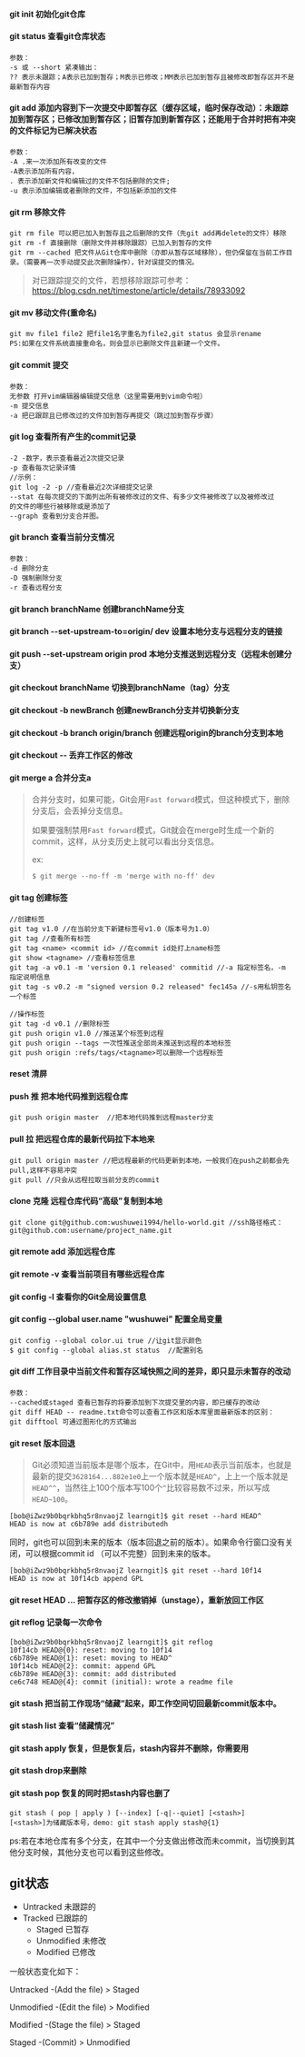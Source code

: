 #### git init 初始化git仓库
#### git status 查看git仓库状态
    参数：
    -s 或 --short 紧凑输出：
    ?? 表示未跟踪；A表示已加到暂存；M表示已修改；MM表示已加到暂存且被修改即暂存区并不是最新暂存内容
#### git add 添加内容到下一次提交中即暂存区（缓存区域，临时保存改动）：未跟踪加到暂存区；已修改加到暂存区；旧暂存加到新暂存区；还能用于合并时把有冲突的文件标记为已解决状态
    参数：
    -A .来一次添加所有改变的文件
    -A表示添加所有内容， 
    . 表示添加新文件和编辑过的文件不包括删除的文件; 
    -u 表示添加编辑或者删除的文件，不包括新添加的文件
#### git rm 移除文件

```
git rm file 可以把已加入到暂存且之后删除的文件（先git add再delete的文件）移除
git rm -f 直接删除（删除文件并移除跟踪）已加入到暂存的文件
git rm --cached 把文件从Git仓库中删除（亦即从暂存区域移除），但仍保留在当前工作目录。（需要再一次手动提交此次删除操作），针对误提交的情况。
```

> 对已跟踪提交的文件，若想移除跟踪可参考：<https://blog.csdn.net/timestone/article/details/78933092>

####  git mv 移动文件(重命名)
```
git mv file1 file2 把file1名字重名为file2,git status 会显示rename
PS:如果在文件系统直接重命名，则会显示已删除文件且新建一个文件。
```

#### git commit 提交 
	参数：
	无参数 打开vim编辑器编辑提交信息（这里需要用到vim命令啦）
	-m 提交信息
	-a 把已跟踪且已修改过的文件加到暂存再提交（跳过加到暂存步骤）
#### git log 查看所有产生的commit记录

```
-2 -数字，表示查看最近2次提交记录
-p 查看每次记录详情 
//示例：
git log -2 -p //查看最近2次详细提交记录
--stat 在每次提交的下面列出所有被修改过的文件、有多少文件被修改了以及被修改过
的文件的哪些行被移除或是添加了
--graph 查看到分支合并图。
```

#### git branch 查看当前分支情况
	参数：
	-d 删除分支
	-D 强制删除分支
	-r 查看远程分支


#### git branch branchName 创建branchName分支

#### git branch --set-upstream-to=origin/<branch> dev 设置本地分支与远程分支的链接

#### git push --set-upstream origin prod 本地分支推送到远程分支（远程未创建分支）

#### git checkout branchName 切换到branchName（tag）分支
#### git checkout -b newBranch 创建newBranch分支并切换新分支

#### git checkout -b branch origin/branch 创建远程origin的branch分支到本地

#### git checkout -- <file> 丢弃工作区的修改

#### git merge a 合并分支a

> 合并分支时，如果可能，Git会用`Fast forward`模式，但这种模式下，删除分支后，会丢掉分支信息。
>
> 如果要强制禁用`Fast forward`模式，Git就会在merge时生成一个新的commit，这样，从分支历史上就可以看出分支信息。
>
> ex:
>
> ```
> $ git merge --no-ff -m 'merge with no-ff' dev
> ```



#### git tag <name> 创建标签

```
//创建标签
git tag v1.0 //在当前分支下新建标签号v1.0（版本号为1.0）
git tag //查看所有标签
git tag <name> <commit id> //在commit id处打上name标签
git show <tagname> //查看标签信息
git tag -a v0.1 -m 'version 0.1 released' commitid //-a 指定标签名，-m 指定说明信息
git tag -s v0.2 -m "signed version 0.2 released" fec145a //-s用私钥签名一个标签

//操作标签
git tag -d v0.1 //删除标签
git push origin v1.0 //推送某个标签到远程
git push origin --tags 一次性推送全部尚未推送到远程的本地标签
git push origin :refs/tags/<tagname>可以删除一个远程标签
```



#### reset 清屏
#### push 推 把本地代码推到远程仓库
	git push origin master  //把本地代码推到远程master分支
#### pull 拉 把远程仓库的最新代码拉下本地来
	git pull origin master //把远程最新的代码更新到本地，一般我们在push之前都会先pull,这样不容易冲突
	git pull //只会从远程拉取当前分支的commit
#### clone 克隆 远程仓库代码“高级”复制到本地
	git clone git@github.com:wushuwei1994/hello-world.git //ssh路径格式：git@github.com:username/project_name.git

#### git remote add 添加远程仓库
#### git remote -v 查看当前项目有哪些远程仓库
#### git config -l 查看你的Git全局设置信息 
#### git config --global user.name "wushuwei" 配置全局变量

```
git config --global color.ui true //让git显示颜色
$ git config --global alias.st status  //配置别名
```

#### git diff 工作目录中当前文件和暂存区域快照之间的差异，即只显示未暂存的改动
    参数：
    --cached或staged 查看已暂存的将要添加到下次提交里的内容，即已缓存的改动
    git diff HEAD -- readme.txt命令可以查看工作区和版本库里面最新版本的区别：
    git difftool 可通过图形化的方式输出

#### git reset 版本回退 

> Git必须知道当前版本是哪个版本，在Git中，用`HEAD`表示当前版本，也就是最新的提交`3628164...882e1e0`上一个版本就是`HEAD^`，上上一个版本就是`HEAD^^`，当然往上100个版本写100个`^`比较容易数不过来，所以写成`HEAD~100`。

```
[bob@iZwz9b0bqrkbhq5r8nvaojZ learngit]$ git reset --hard HEAD^
HEAD is now at c6b789e add distributedh
```

同时，git也可以回到未来的版本（版本回退之前的版本）。如果命令行窗口没有关闭，可以根据commit id （可以不完整）回到未来的版本。

```
[bob@iZwz9b0bqrkbhq5r8nvaojZ learngit]$ git reset --hard 10f14
HEAD is now at 10f14cb append GPL
```

#### git reset HEAD <file>...  把暂存区的修改撤销掉（unstage），重新放回工作区

#### git reflog 记录每一次命令

```
[bob@iZwz9b0bqrkbhq5r8nvaojZ learngit]$ git reflog
10f14cb HEAD@{0}: reset: moving to 10f14
c6b789e HEAD@{1}: reset: moving to HEAD^
10f14cb HEAD@{2}: commit: append GPL
c6b789e HEAD@{3}: commit: add distributed
ce6c748 HEAD@{4}: commit (initial): wrote a readme file
```

#### git stash 把当前工作现场“储藏”起来，即工作空间切回最新commit版本中。 

#### git stash list 查看“储藏情况”

#### git stash apply 恢复，但是恢复后，stash内容并不删除，你需要用

#### git stash drop来删除

#### git stash pop 恢复的同时把stash内容也删了

```
git stash ( pop | apply ) [--index] [-q|--quiet] [<stash>] 
[<stash>]为储藏版本号，demo: git stash apply stash@{1}
```



ps:若在本地仓库有多个分支，在其中一个分支做出修改而未commit，当切换到其他分支时候，其他分支也可以看到这些修改。




## git状态
- Untracked 未跟踪的
- Tracked 已跟踪的
  - Staged 已暂存
  - Unmodified 未修改
  - Modified 已修改 

 一般状态变化如下：

 Untracked -(Add the file) > Staged

 Unmodified -(Edit the file) > Modified

 Modified -(Stage the file) > Staged

 Staged -(Commit) > Unmodified


```

```
